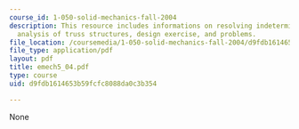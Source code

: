 ```yaml
---
course_id: 1-050-solid-mechanics-fall-2004
description: This resource includes informations on resolving indeterminacy, matrix
  analysis of truss structures, design exercise, and problems.
file_location: /coursemedia/1-050-solid-mechanics-fall-2004/d9fdb1614653b59fcfc8088da0c3b354_emech5_04.pdf
file_type: application/pdf
layout: pdf
title: emech5_04.pdf
type: course
uid: d9fdb1614653b59fcfc8088da0c3b354

---
```

None